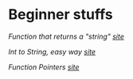 # Beginner stuffs

_Function that returns a "string" [site](https://flaviocopes.com/c-return-string/)_

_Int to String, easy way [site](https://stackoverflow.com/questions/8257714/how-can-i-convert-an-int-to-a-string-in-c)_

_Function Pointers [site](https://www.geeksforgeeks.org/function-pointer-in-c/)_
